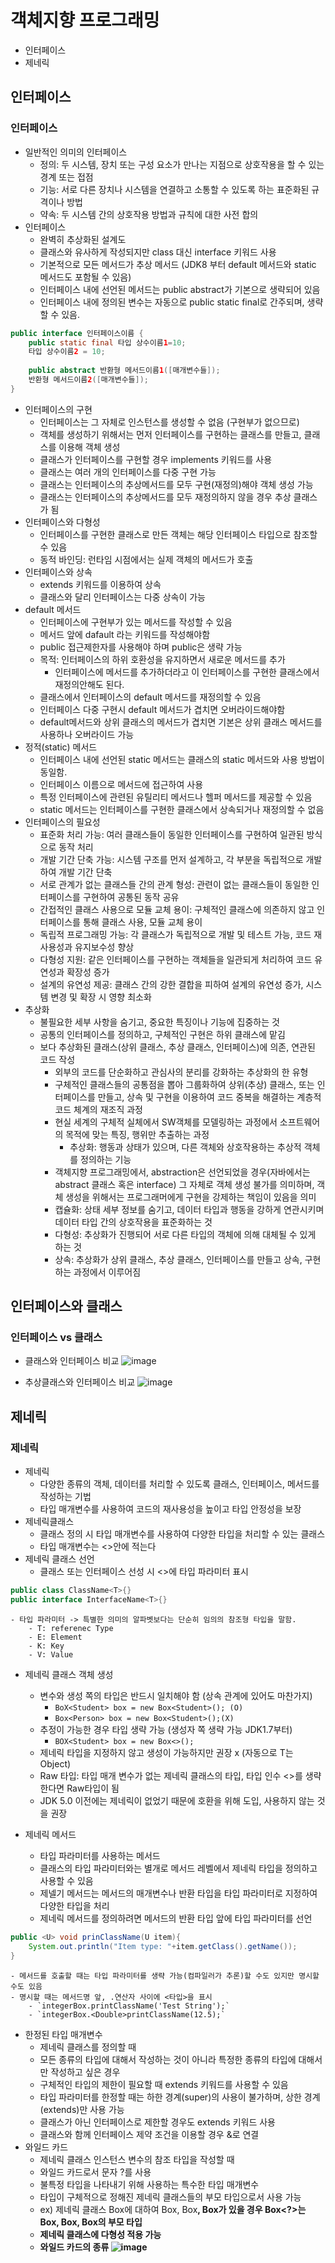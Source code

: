 # 객체지향 프로그래밍
- 인터페이스
- 제네릭

## 인터페이스
### 인터페이스
- 일반적인 의미의 인터페이스
    - 정의: 두 시스템, 장치 또는 구성 요소가 만나는 지점으로 상호작용을 할 수 있는 경계 또는 접점
    - 기능: 서로 다른 장치나 시스템을 연결하고 소통할 수 있도록 하는 표준화된 규격이나 방법
    - 약속: 두 시스템 간의 상호작용 방법과 규칙에 대한 사전 합의
- 인터페이스
    - 완벽히 추상화된 설계도
    - 클래스와 유사하게 작성되지만 class 대신 interface 키워드 사용
    - 기본적으로 모든 메서드가 추상 메서드 (JDK8 부터 default 메서드와 static 메서드도 포함될 수 있음)
    - 인터페이스 내에 선언된 메서드는 public abstract가 기본으로 생략되어 있음
    - 인터페이스 내에 정의된 변수는 자동으로 public static final로 간주되며, 생략할 수 있음.

``` java
public interface 인터페이스이름 {
    public static final 타입 상수이름1=10;
    타입 상수이름2 = 10;
    
    public abstract 반환형 메서드이름1([매개변수들]);
    반환형 메서드이름2([매개변수들]);
}
```

- 인터페이스의 구현
    - 인터페이스는 그 자체로 인스턴스를 생성할 수 없음 (구현부가 없으므로)
    - 객체를 생성하기 위해서는 먼저 인터페이스를 구현하는 클래스를 만들고, 클래스를 이용해 객체 생성
    - 클래스가 인터페이스를 구현할 경우 implements 키워드를 사용
    - 클래스는 여러 개의 인터페이스를 다중 구현 가능 
    - 클래스는 인터페이스의 추상메서드를 모두 구현(재정의)해야 객체 생성 가능
    - 클래스는 인터페이스의 추상메서드를 모두 재정의하지 않을 경우 추상 클래스가 됨
- 인터페이스와 다형성
    - 인터페이스를 구현한 클래스로 만든 객체는 해당 인터페이스 타입으로 참조할 수 있음
    - 동적 바인딩: 런타임 시점에서는 실제 객체의 메서드가 호출
- 인터페이스와 상속
    - extends 키워드를 이용하여 상속
    - 클래스와 달리 인터페이스는 다중 상속이 가능
- default 메서드
    - 인터페이스에 구현부가 있는 메서드를 작성할 수 있음
    - 메서드 앞에 dafault 라는 키워드를 작성해야함
    - public 접근제한자를 사용해야 하며 public은 생략 가능
    - 목적: 인터페이스의 하위 호환성을 유지하면서 새로운 메서드를 추가
        - 인터페이스에 메서드를 추가하더라고 이 인터페이스를 구현한 클래스에서 재정의안해도 된다.
    - 클래스에서 인터페이스의 default 메서드를 재정의할 수 있음
    - 인터페이스 다중 구현시 default 메서드가 겹치면 오버라이드해야함
    - default메서드와 상위 클래스의 메서드가 겹치면 기본은 상위 클래스 메서드를 사용하나 오버라이드 가능
- 정적(static) 메서드
    - 인터페이스 내에 선언된 static 메서드는 클래스의 static 메서드와 사용 방법이 동일함.
    - 인터페이스 이름으로 메서드에 접근하여 사용
    - 특정 인터페이스에 관련된 유틸리티 메서드나 헬퍼 메서드를 제공할 수 있음
    - static 메서드는 인터페이스를 구현한 클래스에서 상속되거나 재정의할 수 없음
- 인터페이스의 필요성
    - 표준화 처리 가능: 여러 클래스들이 동일한 인터페이스를 구현하여 일관된 방식으로 동작 처리
    - 개발 기간 단축 가능: 시스템 구조를 먼저 설계하고, 각 부분을 독립적으로 개발하여 개발 기간 단축
    - 서로 관계가 없는 클래스들 간의 관계 형성: 관련이 없는 클래스들이 동일한 인터페이스를 구현하여 공통된 동작 공유
    - 간접적인 클래스 사용으로 모듈 교체 용이: 구체적인 클래스에 의존하지 않고 인터페이스를 통해 클래스 사용, 모듈 교체 용이
    - 독립적 프로그래밍 가능: 각 클래스가 독립적으로 개발 및 테스트 가능, 코드 재사용성과 유지보수성 향상
    - 다형성 지원: 같은 인터페이스를 구현하는 객체들을 일관되게 처리하여 코드 유연성과 확장성 증가
    - 설계의 유연성 제공: 클래스 간의 강한 결합을 피하여 설계의 유연성 증가, 시스템 변경 및 확장 시 영향 최소화
- 추상화
    - 불필요한 세부 사항을 숨기고, 중요한 특징이나 기능에 집중하는 것
    - 공통의 인터페이스를 정의하고, 구체적인 구현은 하위 클래스에 맡김
    - 보다 추상화된 클래스(상위 클래스, 추상 클래스, 인터페이스)에 의존, 연관된 코드 작성
        - 외부의 코드를 단순화하고 관심사의 분리를 강화하는 추상화의 한 유형
        - 구체적인 클래스들의 공통점을 뽑아 그룹화하여 상위(추상) 클래스, 또는 인터페이스를 만들고, 상속 및 구현을 이용하여 코드 중복을 해결하는 계층적 코드 체계의 재조직 과정
        - 현실 세계의 구체적 실체에서 SW객체를 모델링하는 과정에서 소프트웨어의 목적에 맞는 특징, 행위만 추출하는 과정
            - 추상화: 행동과 상태가 있으며, 다른 객체와 상호작용하는 추상적 객체를 정의하는 기능
        - 객체지향 프로그래밍에서, abstraction은 선언되었을 경우(자바에서는 abstract 클래스 혹은 interface) 그 자체로 객체 생성 불가를 의미하며, 객체 생성을 위해서는 프로그래머에게 구현을 강제하는 책임이 있음을 의미
        - 캡슐화: 상태 세부 정보를 숨기고, 데이터 타입과 행동을 강하게 연관시키며 데이터 타입 간의 상호작용을 표준화하는 것
        - 다형성: 추상화가 진행되어 서로 다른 타입의 객체에 의해 대체될 수 있게 하는 것
        - 상속: 추상화가 상위 클래스, 추상 클래스, 인터페이스를 만들고 상속, 구현하는 과정에서 이루어짐
## 인터페이스와 클래스
### 인터페이스 vs 클래스
- 클래스와 인터페이스 비교
![image](./interface%20vs%20class.PNG)

- 추상클래스와 인터페이스 비교
![image](./abstract%20vs%20interface.PNG)

## 제네릭
### 제네릭
- 제네릭
    - 다양한 종류의 객체, 데이터를 처리할 수 있도록 클래스, 인터페이스, 메서드를 작성하는 기법
    - 타입 매개변수를 사용하여 코드의 재사용성을 높이고 타입 안정성을 보장
- 제네릭클래스
    - 클래스 정의 시 타입 매개변수를 사용하여 다양한 타입을 처리할 수 있는 클래스
    - 타입 매개변수는 <>안에 적는다
- 제네릭 클래스 선언
    - 클래스 또는 인터페이스 선성 시 <>에 타입 파라미터 표시

``` java
public class ClassName<T>{}
public interface InterfaceName<T>{}
```

    - 타입 파라미터 -> 특별한 의미의 알파벳보다는 단순히 임의의 참조형 타입을 말함.
        - T: referenec Type
        - E: Element
        - K: Key
        - V: Value
- 제네릭 클래스 객체 생성
    - 변수와 생성 쪽의 타입은 반드시 일치해야 함 (상속 관계에 있어도 마찬가지)
        - `BoX<Student> box = new Box<Student>(); (O)`
        - `Box<Person> box = new Box<Student>();(X)`  
    - 추정이 가능한 경우 타입 생략 가능 (생성자 쪽 생략 가능 JDK1.7부터)
        - `BOX<Student> box = new Box<>();` 
    - 제네릭 타입을 지정하지 않고 생성이 가능하지만 권장 x (자동으로 T는 Object)
    - Raw 타입: 타입 매개 변수가 없는 제네릭 클래스의 타입, 타입 인수 <>를 생략한다면 Raw타입이 됨
    - JDK 5.0 이전에는 제네릭이 없었기 때문에 호환을 위해 도입, 사용하지 않는 것을 권장

- 제네릭 메서드
    - 타입 파라미터를 사용하는 메서드
    - 클래스의 타입 파라미터와는 별개로 메서드 레벨에서 제네릭 타입을 정의하고 사용할 수 있음
    - 제넬기 메서드는 메서드의 매개변수나 반환 타입을 타입 파라미터로 지정하여 다양한 타입을 처리
    - 제네릭 메서드를 정의하려면 메서드의 반환 타입 앞에 타입 파라미터를 선언
``` java
public <U> void prinClassName(U item){
    System.out.println("Item type: "+item.getClass().getName());
}
```

    - 메서드를 호출할 때는 타입 파라미터를 생략 가능(컴파일러가 추론)할 수도 있지만 명시할수도 있음
    - 명시할 때는 메서드명 앞, .연산자 사이에 <타입>을 표시
        - `integerBox.printClassName('Test String');`
        - `integerBox.<Double>printClassName(12.5);` 
- 한정된 타입 매개변수
    - 제네릭 클래스를 정의할 때
    - 모든 종류의 타입에 대해서 작성하는 것이 아니라 특정한 종류의 타입에 대해서만 작성하고 싶은 경우
    - 구체적인 타입의 제한이 필요할 때 extends 키워드를 사용할 수 있음
    - 타입 파라미터를 한정할 때는 하한 경계(super)의 사용이 불가하며, 상한 경계(extends)만 사용 가능
    - 클래스가 아닌 인터페이스로 제한할 경우도 extends 키워드 사용
    - 클래스와 함께 인터페이스 제약 조건을 이용할 경우 &로 연결
- 와일드 카드
    - 제네릭 클래스 인스턴스 변수의 참조 타입을 작성할 때
    - 와일드 카드로서 문자 ?를 사용
    - 불특정 타입을 나타내기 위해 사용하는 특수한 타입 매개변수
    - 타입이 구체적으로 정해진 제네릭 클래스들의 부모 타입으로서 사용 가능
    - ex) 제네릭 클래스 Box에 대하여 Box<A>, Box<B>, Box<C>가 있을 경우 Box<?>는 Box<A>, Box<B>, Box<C>의 부모 타입
    - 제네릭 클래스에 다형성 적용 가능
    - 와일드 카드의 종류
![image](./wildcard.PNG)